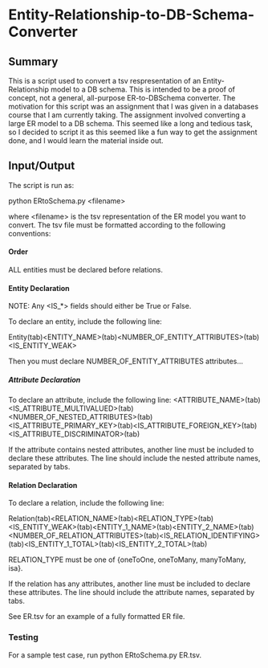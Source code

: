 # Entity-Relationship-to-DB-Schema-Converter



## Summary

This is a script used to convert a tsv respresentation of an Entity-Relationship model to a DB schema. This is intended to be a proof of 
concept, not a general, all-purpose ER-to-DBSchema converter. The motivation for this script was an assignment that I was given
in a databases course that I am currently taking. The assignment involved converting a large ER model to a DB schema. This seemed like
a long and tedious task, so I decided to script it as this seemed like a fun way to get the assignment done, and I would learn the 
material inside out.


## Input/Output

The script is run as:

python ERtoSchema.py \<filename\>

where \<filename\> is the tsv representation of the ER model you want to convert. The tsv file must be formatted according to the following conventions:

#### Order
ALL entities must be declared before relations.

#### Entity Declaration

NOTE: Any \<IS_*\> fields should either be True or False.

To declare an entity, include the following line:

Entity(tab)\<ENTITY_NAME\>(tab)\<NUMBER_OF_ENTITY_ATTRIBUTES\>(tab)\<IS_ENTITY_WEAK\>


Then you must declare NUMBER_OF_ENTITY_ATTRIBUTES attributes...

##### Attribute Declaration
To declare an attribute, include the following line:
\<ATTRIBUTE_NAME\>(tab)\<IS_ATTRIBUTE_MULTIVALUED\>(tab)\<NUMBER_OF_NESTED_ATTRIBUTES\>(tab)\<IS_ATTRIBUTE_PRIMARY_KEY\>(tab)\<IS_ATTRIBUTE_FOREIGN_KEY\>(tab)\<IS_ATTRIBUTE_DISCRIMINATOR\>(tab)

If the attribute contains nested attributes, another line must be included to declare these attributes. The line should include the nested attribute names, separated by tabs.

#### Relation Declaration
To declare a relation, include the following line:

Relation(tab)\<RELATION_NAME\>(tab)\<RELATION_TYPE\>(tab)\<IS_ENTITY_WEAK\>(tab)\<ENTITY_1_NAME\>(tab)\<ENTITY_2_NAME\>(tab)\<NUMBER_OF_RELATION_ATTRIBUTES\>(tab)\<IS_RELATION_IDENTIFYING\>(tab)\<IS_ENTITY_1_TOTAL\>(tab)\<IS_ENTITY_2_TOTAL\>(tab)

RELATION_TYPE must be one of {oneToOne, oneToMany, manyToMany, isa}.

If the relation has any attributes, another line must be included to declare these attributes. The line should include the attribute names, separated by tabs.


See ER.tsv for an example of a fully formatted ER file.

### Testing

For a sample test case, run python ERtoSchema.py ER.tsv.

